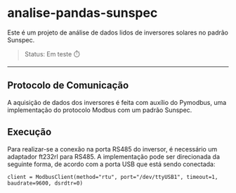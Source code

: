 # analise-pandas-sunspec
Este é um projeto de análise de dados lidos de inversores solares no padrão Sunspec.

> Status: Em teste :stopwatch:
---
## Protocolo de Comunicação
A aquisição de dados dos inversores é feita com auxílio do Pymodbus, uma implementação do protocolo Modbus com um padrão Sunspec.

## Execução
Para realizar-se a conexão na porta RS485 do inversor, é necessário um adaptador ft232rl para RS485. A implementação pode ser direcionada da seguinte forma, de acordo com a porta USB que está sendo conectada:
```
client = ModbusClient(method="rtu", port="/dev/ttyUSB1", timeout=1, baudrate=9600, dsrdtr=0)
```

